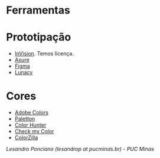# Ferramentas 

# Prototipação 

* [InVision](http://www.invisionapp.com/). Temos licença.
* [Axure](https://www.axure.com/)
* [Figma](https://www.figma.com/)
* [Lunacy](https://icons8.com/lunacy)

# Cores

* [Adobe Colors](https://color.adobe.com/pt/create)
* [Paletton](http://paletton.com/#uid=1000u0kllllaFw0g0qFqFg0w0aF)
* [Color Hunter](http://colorhunter.com/)
* [Check my Color](https://www.checkmycolours.com/)
* [ColorZilla](https://www.colorzilla.com/)

_Lesandro Ponciano (lesandrop at pucminas.br) - PUC Minas_
